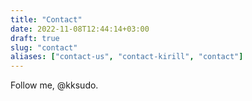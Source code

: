 ```yaml
---
title: "Contact"
date: 2022-11-08T12:44:14+03:00
draft: true
slug: "contact"
aliases: ["contact-us", "contact-kirill", "contact"]
---
```


Follow me, @kksudo.
